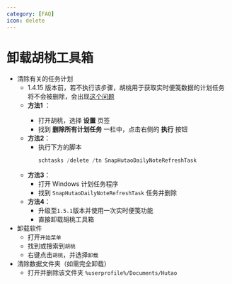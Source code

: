 ```yaml
---
category: [FAQ]
icon: delete
---
```

# 卸载胡桃工具箱

- 清除有关的任务计划
    - 1.4.15 版本前，若不执行该步骤，胡桃用于获取实时便笺数据的计划任务将不会被删除，会出现[这个问题](FAQ.md#为什么会弹出需要使用新应用以打开的对话框)
    - **方法1** <Badge text="仅限早于 1.4.15 的版本" type="tip" />：
        - 打开胡桃，选择 **设置** 页签
        - 找到 **删除所有计划任务** 一栏中，点击右侧的 **执行** 按钮 <Badge text="需要管理员模式" type="tip" />
    - **方法2**：
        - 执行下方的脚本
           ``` PowerShell
           schtasks /delete /tn SnapHutaoDailyNoteRefreshTask
           ```
    - **方法3**：
        - 打开 Windows 计划任务程序
        - 找到 `SnapHutaoDailyNoteRefreshTask` 任务并删除
    - **方法4**：
        - 升级至`1.5.1`版本并使用一次实时便笺功能
        - 直接卸载胡桃工具箱
- 卸载软件
    - 打开`开始菜单`
    - 找到或搜索到`胡桃`
    - 右键点击`胡桃`，并选择`卸载`
- 清除数据文件夹（如需完全卸载）
    - 打开并删除该文件夹 `%userprofile%/Documents/Hutao`